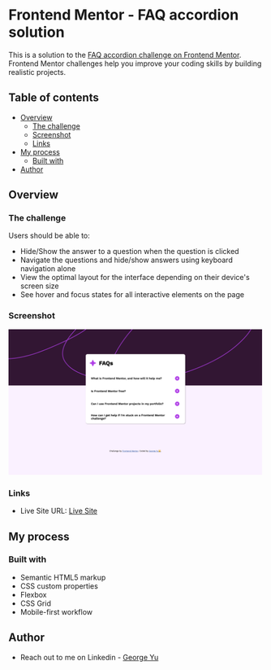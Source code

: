 # Frontend Mentor - FAQ accordion solution

This is a solution to the [FAQ accordion challenge on Frontend Mentor](https://www.frontendmentor.io/challenges/faq-accordion-wyfFdeBwBz). Frontend Mentor challenges help you improve your coding skills by building realistic projects. 

## Table of contents

- [Overview](#overview)
  - [The challenge](#the-challenge)
  - [Screenshot](#screenshot)
  - [Links](#links)
- [My process](#my-process)
  - [Built with](#built-with)
- [Author](#author)

## Overview

### The challenge

Users should be able to:

- Hide/Show the answer to a question when the question is clicked
- Navigate the questions and hide/show answers using keyboard navigation alone
- View the optimal layout for the interface depending on their device's screen size
- See hover and focus states for all interactive elements on the page

### Screenshot

<img src="assets/images/Screenshot 2024-03-04 at 13.20.52.png" alt="screenshot" width="500"/>

### Links

- Live Site URL: [Live Site](https://yubaichuan2000.github.io/faq-accordion/)

## My process

### Built with

- Semantic HTML5 markup
- CSS custom properties
- Flexbox
- CSS Grid
- Mobile-first workflow

## Author

- Reach out to me on Linkedin - [George Yu](https://www.linkedin.com/in/george-yu-a6800a227/)

